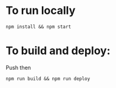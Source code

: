 # To run locally

```
npm install && npm start
```

# To build and deploy:

Push then

```
npm run build && npm run deploy
```
